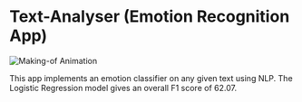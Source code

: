 # Text-Analyser (Emotion Recognition App)

![Making-of Animation](https://github.com/kevinshaju/Text-analyser/blob/main/Emotion-Detection/streamlit-app-2021-07-17-23-07-84.gif "Making-of Animation")

This app implements an emotion classifier on any given text using NLP. The Logistic Regression model gives an overall F1 score of 62.07.
